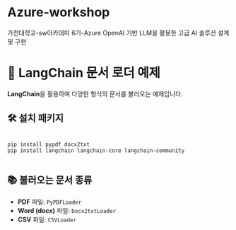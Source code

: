# Azure-workshop
가천대학교-sw아카데미 6기-Azure OpenAI 기반 LLM을 활용한 고급 AI 솔루션 설계 및 구현

<!DOCTYPE html>
<html lang="ko">
<head>
  <meta charset="UTF-8">
  <title>1. LangChain 문서 로더 예제</title>
</head>
<body>
  <h1>📄 LangChain 문서 로더 예제</h1>
  <p><strong>LangChain</strong>을 활용하여 다양한 형식의 문서를 불러오는 예제입니다.</p>

  <h2>🛠️ 설치 패키지</h2>
  <pre><code>
pip install pypdf docx2txt
pip install langchain langchain-core langchain-community
  </code></pre>

  <h2>📚 불러오는 문서 종류</h2>
  <ul>
    <li><strong>PDF</strong> 파일: <code>PyPDFLoader</code></li>
    <li><strong>Word (docx)</strong> 파일: <code>Docx2txtLoader</code></li>
    <li><strong>CSV</strong> 파일: <code>CSVLoader</code></li>
  </ul>
